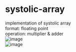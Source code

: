 # systolic-array
implementation of systolic array<br>
format: floating point<br>
operation: multiplier & adder
<br>
![image](https://github.com/hihio112/systolic-array/assets/42515992/ea1c5f3c-9900-4fc7-99ba-26bba3be00fa)
<br>
![image](https://github.com/hihio112/systolic-array/assets/42515992/0b958af6-f497-406b-8e97-76c0f725f41e)
